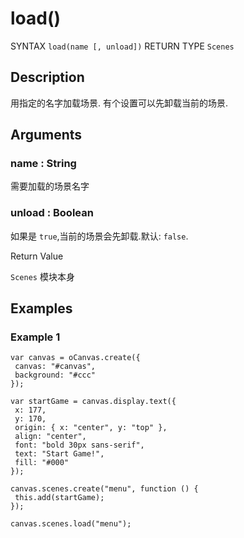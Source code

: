 # load()

SYNTAX `load(name [, unload])` RETURN TYPE `Scenes`

## Description

用指定的名字加载场景. 有个设置可以先卸载当前的场景.

## Arguments

### name : String

需要加载的场景名字

### unload : Boolean

如果是 `true`,当前的场景会先卸载.默认: `false`.

Return Value

`Scenes` 模块本身

## Examples

### Example 1

```
var canvas = oCanvas.create({
 canvas: "#canvas",
 background: "#ccc"
});

var startGame = canvas.display.text({
 x: 177,
 y: 170,
 origin: { x: "center", y: "top" },
 align: "center",
 font: "bold 30px sans-serif",
 text: "Start Game!",
 fill: "#000"
});

canvas.scenes.create("menu", function () {
 this.add(startGame);
});

canvas.scenes.load("menu");
```
